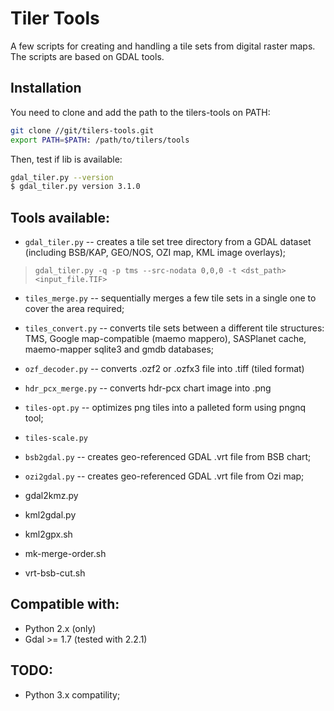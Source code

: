# Tiler Tools

A few scripts for creating and handling a tile sets from digital raster maps. The scripts are based on GDAL tools.

## Installation

You need to clone and add the path to the tilers-tools on PATH:

```bash
git clone //git/tilers-tools.git
export PATH=$PATH: /path/to/tilers/tools
```

Then, test if lib is available:
```bash
gdal_tiler.py --version
$ gdal_tiler.py version 3.1.0

```

## Tools available:
 * `gdal_tiler.py` -- creates a tile set tree directory from a GDAL dataset (including BSB/KAP, GEO/NOS, OZI map, KML image overlays);
 > `gdal_tiler.py -q -p tms --src-nodata 0,0,0 -t <dst_path> <input_file.TIF>`

 * `tiles_merge.py` -- sequentially merges a few tile sets in a single one to cover the area required;
 * `tiles_convert.py` -- converts tile sets between a different tile structures: TMS, Google map-compatible (maemo mappero), SASPlanet cache, maemo-mapper sqlite3 and gmdb databases;

 * `ozf_decoder.py` -- converts .ozf2 or .ozfx3 file into .tiff (tiled format)
 * `hdr_pcx_merge.py` -- converts hdr-pcx chart image into .png

 * `tiles-opt.py` -- optimizes png tiles into a palleted form using pngnq tool;
 * `tiles-scale.py`

 * `bsb2gdal.py` -- creates geo-referenced GDAL .vrt file from BSB chart;
 * `ozi2gdal.py` -- creates geo-referenced GDAL .vrt file from Ozi map;

 * gdal2kmz.py
 * kml2gdal.py
 * kml2gpx.sh
 * mk-merge-order.sh
 * vrt-bsb-cut.sh


## Compatible with:
- Python 2.x (only)
- Gdal >= 1.7 (tested with 2.2.1)


## TODO:
- Python 3.x compatility;

